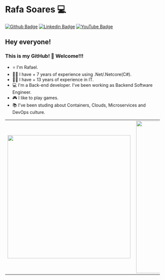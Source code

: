 # Rafa Soares 💻

[![Github Badge](https://img.shields.io/badge/-Github-000?style=flat-square&logo=Github&logoColor=white&link=https://github.com/rslewenstein)](https://github.com/rslewenstein)
[![Linkedin Badge](https://img.shields.io/badge/-LinkedIn-blue?style=flat-square&logo=Linkedin&logoColor=white&link=https://www.linkedin.com/in/rafael-soares-lewenstein/?locale=en_US)](https://www.linkedin.com/in/rafael-soares-lewenstein/?locale=en_US)
[![YouTube Badge](https://img.shields.io/badge/YouTube-%23FF0000.svg?&style=flat-square&logo=youtube&logoColor=white&link=https://youtube.com/c/RafaelSoaresLew)](https://youtube.com/c/RafaelSoaresLew)

## Hey everyone!

### This is my GitHub! 🤗 Welcome!!!

- ⭐ I'm Rafael.
- 👨‍💻 I have + 7 years of experience using .Net/.Netcore(C#).
- 👨‍💻 I have + 13 years of experience in IT.
- 💻 I'm a Back-end developer. I've been working as Backend Software Engineer.
- 🎮 I like to play games.
- 📚 I've been studing about Containers, Clouds, Microservices and DevOps culture.

<center>
<table>
    <tr>
        <td><img width="400px" align="left" src="https://github-readme-stats.vercel.app/api/top-langs/?username=rslewenstein&hide=html&layout=compact&theme=dracula" /></td>
        <td><img width="495px" align="left" src="https://github-readme-stats.vercel.app/api?username=rslewenstein&langs_count=16&theme=dracula"/></td>
    </tr>   
</table>
</center>
